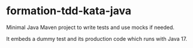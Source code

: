 # formation-tdd-kata-java
Minimal Java Maven project to write tests and use mocks if needed.

It embeds a dummy test and its production code which runs with Java 17.
